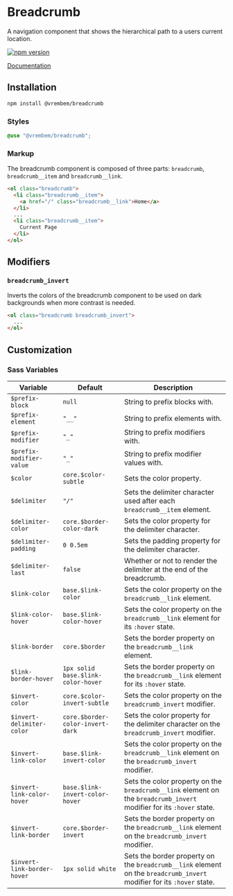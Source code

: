 # Breadcrumb

A navigation component that shows the hierarchical path to a users current location.

[![npm version](https://img.shields.io/npm/v/%40vrembem%2Fbreadcrumb.svg)](https://www.npmjs.com/package/%40vrembem%2Fbreadcrumb)

[Documentation](https://vrembem.com/packages/breadcrumb)

## Installation

```sh
npm install @vrembem/breadcrumb
```

### Styles

```scss
@use "@vrembem/breadcrumb";
```

### Markup

The breadcrumb component is composed of three parts: `breadcrumb`, `breadcrumb__item` and `breadcrumb__link`.

```html
<ol class="breadcrumb">
  <li class="breadcrumb__item">
    <a href="/" class="breadcrumb__link">Home</a>
  </li>
  ...
  <li class="breadcrumb__item">
    Current Page
  </li>
</ol>
```

## Modifiers

### `breadcrumb_invert`

Inverts the colors of the breadcrumb component to be used on dark backgrounds when more contrast is needed.

```html
<ol class="breadcrumb breadcrumb_invert">
  ...
</ol>
```

## Customization

### Sass Variables

| Variable                    | Default                            | Description                                                                                                            |
| --------------------------- | ---------------------------------- | ---------------------------------------------------------------------------------------------------------------------- |
| `$prefix-block`             | `null`                             | String to prefix blocks with.                                                                                          |
| `$prefix-element`           | `"__"`                             | String to prefix elements with.                                                                                        |
| `$prefix-modifier`          | `"_"`                              | String to prefix modifiers with.                                                                                       |
| `$prefix-modifier-value`    | `"_"`                              | String to prefix modifier values with.                                                                                 |
| `$color`                    | `core.$color-subtle`               | Sets the color property.                                                                                               |
| `$delimiter`                | `"/"`                              | Sets the delimiter character used after each `breadcrumb__item` element.                                               |
| `$delimiter-color`          | `core.$border-color-dark`          | Sets the color property for the delimiter character.                                                                   |
| `$delimiter-padding`        | `0 0.5em`                          | Sets the padding property for the delimiter character.                                                                 |
| `$delimiter-last`           | `false`                            | Whether or not to render the delimiter at the end of the breadcrumb.                                                   |
| `$link-color`               | `base.$link-color`                 | Sets the color property on the `breadcrumb__link` element.                                                             |
| `$link-color-hover`         | `base.$link-color-hover`           | Sets the color property on the `breadcrumb__link` element for its `:hover` state.                                      |
| `$link-border`              | `core.$border`                     | Sets the border property on the `breadcrumb__link` element.                                                            |
| `$link-border-hover`        | `1px solid base.$link-color-hover` | Sets the border property on the `breadcrumb__link` element for its `:hover` state.                                     |
| `$invert-color`             | `core.$color-invert-subtle`        | Sets the color property on the `breadcrumb_invert` modifier.                                                           |
| `$invert-delimiter-color`   | `core.$border-color-invert-dark`   | Sets the color property for the delimiter character on the `breadcrumb_invert` modifier.                               |
| `$invert-link-color`        | `base.$link-invert-color`          | Sets the color property on the `breadcrumb__link` element on the `breadcrumb_invert` modifier.                         |
| `$invert-link-color-hover`  | `base.$link-invert-color-hover`    | Sets the color property on the `breadcrumb__link` element on the `breadcrumb_invert` modifier for its `:hover` state.  |
| `$invert-link-border`       | `core.$border-invert`              | Sets the border property on the `breadcrumb__link` element on the `breadcrumb_invert` modifier.                        |
| `$invert-link-border-hover` | `1px solid white`                  | Sets the border property on the `breadcrumb__link` element on the `breadcrumb_invert` modifier for its `:hover` state. |
